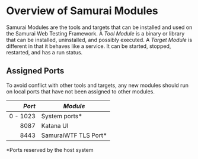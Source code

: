 # Overview of Samurai Modules

Samurai Modules are the tools and targets that can be installed and used on the Samurai Web Testing Framework. A *Tool Module* is a binary or library that can be installed, uninstalled, and possibly executed. A *Target Module* is different in that it behaves like a service. It can be started, stopped, restarted, and has a run status.

## Assigned Ports
To avoid conflict with other tools and targets, any new modules should run on local ports that have not been assigned to other modules.

|   *Port* | *Module*             |
|---------:|----------------------|
| 0 - 1023 | System ports*        |
|     8087 | Katana UI            |    
|     8443 | SamuraiWTF TLS Port* |

*Ports reserved by the host system
